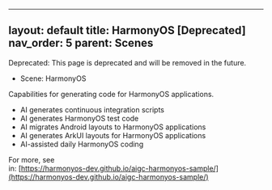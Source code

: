 

---
layout: default
title: HarmonyOS [Deprecated]
nav_order: 5
parent: Scenes
---

Deprecated: This page is deprecated and will be removed in the future.

- Scene: HarmonyOS

Capabilities for generating code for HarmonyOS applications.

- AI generates continuous integration scripts
- AI generates HarmonyOS test code
- AI migrates Android layouts to HarmonyOS applications
- AI generates ArkUI layouts for HarmonyOS applications
- AI-assisted daily HarmonyOS coding

For more, see  
in: [https://harmonyos-dev.github.io/aigc-harmonyos-sample/](https://harmonyos-dev.github.io/aigc-harmonyos-sample/)